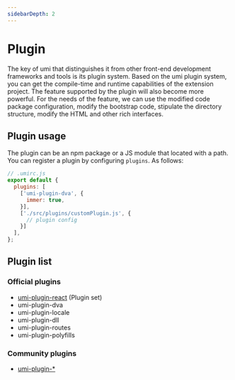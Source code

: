 ```yaml
---
sidebarDepth: 2
---
```


# Plugin

The key of umi that distinguishes it from other front-end development frameworks and tools is its plugin system. Based on the umi plugin system, you can get the compile-time and runtime capabilities of the extension project. The feature supported by the plugin will also become more powerful. For the needs of the feature, we can use the modified code package configuration, modify the bootstrap code, stipulate the directory structure, modify the HTML and other rich interfaces.

## Plugin usage

The plugin can be an npm package or a JS module that located with a path. You can register a plugin by configuring `plugins`. As follows:

```js
// .umirc.js
export default {
  plugins: [
    ['umi-plugin-dva', {
      immer: true,
    }],
    ['./src/plugins/customPlugin.js', {
      // plugin config
    }]
  ],
};
```

## Plugin list

### Official plugins

- [umi-plugin-react](/plugin/umi-plugin-react.html) (Plugin set)
- umi-plugin-dva
- umi-plugin-locale
- umi-plugin-dll
- umi-plugin-routes
- umi-plugin-polyfills

### Community plugins

- [umi-plugin-*](https://www.npmjs.com/search?q=umi-plugin-)
